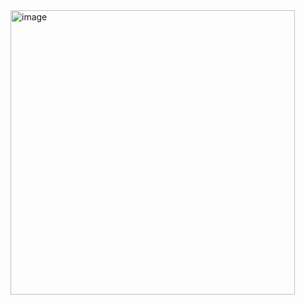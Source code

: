 <img width="455" alt="image" src="https://github.com/user-attachments/assets/107dc292-543f-4d5c-8013-5d9b1c5a4ac3" />
